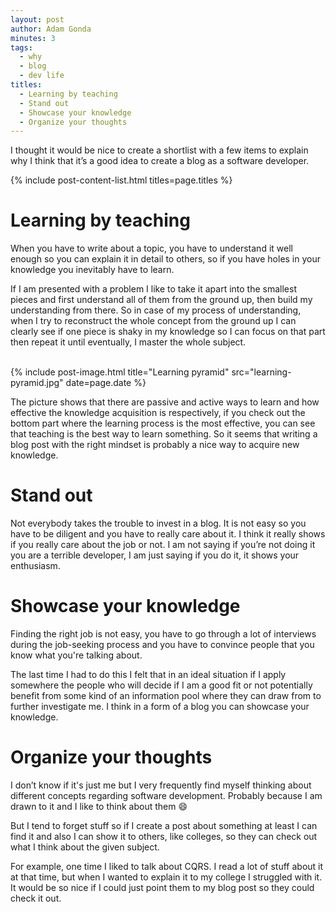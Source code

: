 ```yaml
---
layout: post
author: Adam Gonda
minutes: 3
tags:
  - why
  - blog
  - dev life
titles:
  - Learning by teaching
  - Stand out
  - Showcase your knowledge
  - Organize your thoughts
---
```

I thought it would be nice to create a shortlist with a few items to explain why I think that it’s a good idea to create a blog as a software developer.

{% include post-content-list.html titles=page.titles %}

# Learning by teaching
When you have to write about a topic, you have to understand it well enough so you can explain it in detail to others, so if you have holes in your knowledge you inevitably have to learn.

If I am presented with a problem I like to take it apart into the smallest pieces and first understand all of them from the ground up, then build my understanding from there.
So in case of my process of understanding, when I try to reconstruct the whole concept from the ground up I can clearly see if one piece is shaky in my knowledge so I can focus on that part then repeat it until eventually, I master the whole subject.

<br>
{% include post-image.html
  title="Learning pyramid"
  src="learning-pyramid.jpg"
  date=page.date
%}

The picture shows that there are passive and active ways to learn and how effective the knowledge acquisition is respectively, if you check out the bottom part where the learning process is the most effective, you can see that teaching is the best way to learn something. So it seems that writing a blog post with the right mindset is probably a nice way to acquire new knowledge.

# Stand out
Not everybody takes the trouble to invest in a blog. It is not easy so you have to be diligent and you have to really care about it. I think it really shows if you really care about the job or not. I am not saying if you’re not doing it you are a terrible developer, I am just saying if you do it, it shows your enthusiasm.

# Showcase your knowledge
Finding the right job is not easy, you have to go through a lot of interviews during the job-seeking process and you have to convince people that you know what you're talking about.

The last time I had to do this I felt that in an ideal situation if I apply somewhere the people who will decide if I am a good fit or not potentially benefit from some kind of an information pool where they can draw from to further investigate me.
I think in a form of a blog you can showcase your knowledge.

# Organize your thoughts
I don’t know if it's just me but I very frequently find myself thinking about different concepts regarding software development. Probably because I am drawn to it and I like to think about them 😄

But I tend to forget stuff so if I create a post about something at least I can find it and also I can show it to others, like colleges, so they can check out what I think about the given subject.

For example, one time I liked to talk about CQRS. I read a lot of stuff about it at that time, but when I wanted to explain it to my college I struggled with it. It would be so nice if I could just point them to my blog post so they could check it out.